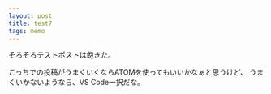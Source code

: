 ```yaml
---
layout: post
title: test7
tags: memo
---
```


そろそろテストポストは飽きた。

こっちでの投稿がうまくいくならATOMを使ってもいいかなぁと思うけど、
うまくいかないようなら、VS Code一択だな。
